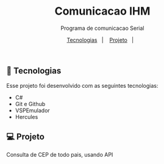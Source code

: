 <h1 align="center"> Comunicacao IHM </h1>

<p align="center">
Programa de comunicacao Serial  <br/>

</p>

<p align="center">
  <a href="#-tecnologias">Tecnologias</a>&nbsp;&nbsp;&nbsp;|&nbsp;&nbsp;&nbsp;
  <a href="#-projeto">Projeto</a>&nbsp;&nbsp;&nbsp;|&nbsp;&nbsp;&nbsp;
</p>

<br>

<p align="center">
 




</p>

## 🚀 Tecnologias

Esse projeto foi desenvolvido com as seguintes tecnologias:

- C#
- Git e Github
- VSPEmulador
- Hercules

## 💻 Projeto

Consulta de CEP de todo pais, usando API
